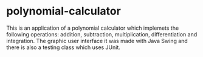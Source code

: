 # polynomial-calculator

This is an application of a polynomial calculator which implemets the following operations: addition, subtraction, multiplication, differentiation and integration.
The graphic user interface it was made with Java Swing and there is also a testing class which uses JUnit.
